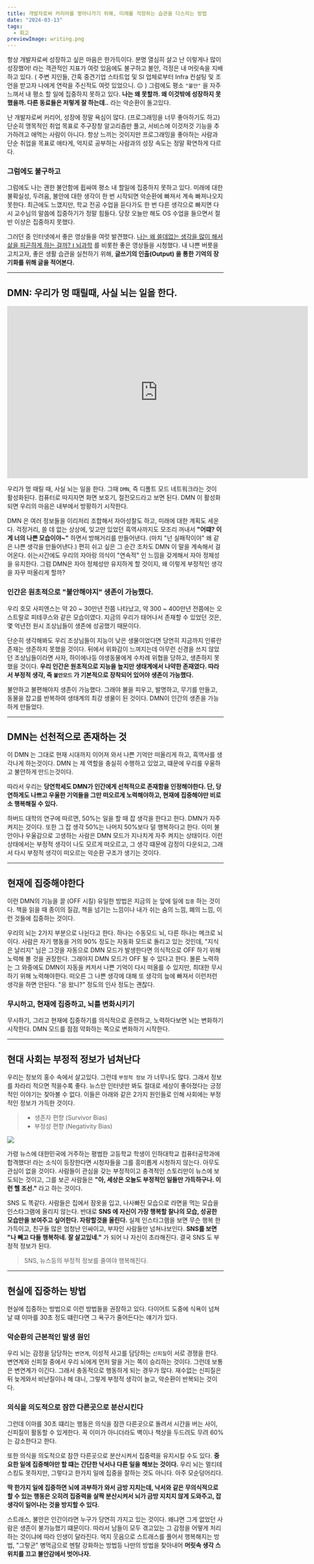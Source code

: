 ```yaml
---
title: 개발자로써 커리어를 쌓아나가기 위해, 미래를 걱정하는 습관을 다스리는 방법
date: "2024-03-13"
tags:
  - 회고
previewImage: writing.png
---
```


항상 개발자로써 성장하고 싶은 마음은 한가득이다. 분명 열심히 살고 난 이렇게나 많이 성장했어! 라는 객관적인 지표가 여럿 있음에도 불구하고 불안, 걱정은 내 머릿속을 지배하고 있다. ( 주변 지인들, 간혹 중견기업 스타트업 및 SI 업체로부터 Infra 컨설팅 및 조언을 받고자 나에게 연락을 주신적도 여럿 있었으니. 😐 ) 그럼에도 평소 `"불안"` 을 자주 느껴서 내 평소 할 일에 집중하지 못하고 있다. **나는 왜 못할까. 왜 이것밖에 성장하지 못했을까. 다른 동료들은 저렇게 잘 하는데..** 라는 악순환이 돌고있다.

난 개발자로써 커리어, 성장에 정말 욕심이 많다. (프로그래밍을 너무 좋아하기도 하고) 단순히 맹목적인 취업 목표로 주구장창 알고리즘만 풀고, 서비스에 이것저것 기능을 추가하려고 애먹는 사람이 아니다. 항상 느끼는 것이지만 프로그래밍을 좋아하는 사람과 단순 취업을 목표로 애타게, 억지로 공부하는 사람과의 성장 속도는 정말 확연하게 다르다.

### 그럼에도 불구하고

그럼에도 나는 괜한 불안함에 휩싸여 평소 내 할일에 집중하지 못하고 있다. 미래에 대한 불확실성, 두려움, 불안에 대한 생각이 한 번 시작되면 악순환에 빠져서 계속 빠져나오지 못한다. 최근에도 느꼈지만, 학교 전공 수업을 듣다가도 한 번 다른 생각으로 빠지면 다시 교수님의 말씀에 집중하기가 정말 힘들다. 당장 오늘만 해도 OS 수업을 들으면서 절반 이상은 집중하지 못했다.

그러던 중 인터넷에서 좋은 영상들을 여럿 발견했다. [나는 왜 쓸데없는 생각을 많이 해서 삶을 피곤하게 하는 걸까? ⵏ 뇌과학](https://www.youtube.com/watch?v=hJ7w2FqPfBI) 를 비롯한 좋은 영상들을 시청했다. 내 나쁜 버릇을 고치고자, 좋은 생활 습관을 실천하기 위해, **글쓰기의 인출(Output) 을 통한 기억의 장기화를 위해 글을 적어본다.**

---

## DMN: 우리가 멍 때릴때, 사실 뇌는 일을 한다.

<iframe width="700" height="400" src="https://www.youtube.com/embed/hJ7w2FqPfBI" title="나는 왜 쓸데없는 생각을 많이 해서 삶을 피곤하게 하는 걸까? ⵏ 뇌과학" frameborder="0" allow="accelerometer; autoplay; clipboard-write; encrypted-media; gyroscope; picture-in-picture; web-share" allowfullscreen></iframe>

우리가 멍 때릴 때, 사실 뇌는 일을 한다. 그때 `DMN`, 즉 디폴트 모드 네트워크라는 것이 활성화된다. 컴퓨터로 따지자면 화면 보호기, 절전모드라고 보면 된다. DMN 이 활성화되면 우리의 마음은 내부에서 방황하기 시작한다.

DMN 은 여러 정보들을 이리저리 조합해서 자아성찰도 하고, 미래에 대한 계획도 세운다. 걱정거리, 쓸 데 없는 상상에, 잊고만 있었던 흑역사까지도 모조리 꺼내서 **"어떄? 이게 너의 나쁜 모습이야~"** 하면서 방해거리를 만들어낸다. (마치 "넌 실패작이야" 왜 같은 나쁜 생각을 만들어낸다.) 편히 쉬고 싶은 그 순간 조차도 DMN 이 말을 계속해서 걸어온다. 쉬는시간에도 우리의 자아랑 의식이 "연속적" 인 느낌을 갖게해서 자아 정체성을 유지한다. 그럼 DMN은 자아 정체성만 유지하게 할 것이지, 왜 이렇게 부정적인 생각을 자꾸 떠올리게 할까?

### 인간은 원초적으로 "불안해야지" 생존이 가능했다.

우리 호모 사피엔스는 약 20 ~ 30만년 전쯤 나타났고, 약 300 ~ 400만년 전쯤에는 오스트랄로 피테쿠스와 같은 모습이였다. 지금의 우리가 태어나서 존재할 수 있었던 것은, 몇 억년전 원시 조상님들이 생존에 성공했기 때문이다.

단순히 생각해봐도 우리 조상님들이 지능이 낮은 생물이었다면 당연히 지금까지 인류란 존재는 생존하지 못했을 것이다. 뒤에서 위화감이 느껴지는데 아무런 신경을 쓰지 않았던 조상님들이라면 사자, 하이에나등 야생동물에게 수차례 위협을 당하고, 생존하지 못했을 것이다. **우리 인간은 원초적으로 지능을 높지만 생태계에서 나약한 존재였다. 따라서 부정적 생각, 즉 `불안모드` 가 기본적으로 장착되어 있어야 생존이 가능했다.**

불안하고 불편해야지 생존이 가능했다. 그래야 불을 피우고, 발명하고, 무기를 만들고, 동물을 잡고를 반복하여 생태계의 최강 생물이 된 것이다. DMN이 인간의 생존을 가능하게 만들었다.

---

## DMN는 선천적으로 존재하는 것

이 DMN 는 그대로 현재 시대까지 이어져 와서 나쁜 기억만 떠올리게 하고, 흑역사를 생각나게 하는것이다. DMN 는 제 역할을 충실히 수행하고 있었고, 떄문에 우리를 우울하고 불안하게 만드는것이다.

따라서 우리는 **당연학세도 DMN가 인간에게 선척적으로 존재함을 인정해야한다. 단, 당연하게도 나쁘고 우울한 기억들을 그만 떠오르게 노력해야하고, 현재에 집중해야만 비로소 행복해질 수 있다.**

하버드 대학의 연구에 따르면, 50%는 일을 할 때 잡 생각을 한다고 한다. DMN가 자주 켜지는 것이다. 또한 그 잡 생각 50%는 나머지 50%보다 덜 행복하다고 한다. 이미 불안이나 우울감으로 고생하는 사람은 DMN 모드가 지나치게 자주 켜지는 상태이다.
이런 상태에서는 부정적 생각이 나도 모르게 떠오르고, 그 생각 떄문에 감정이 다운되고, 그래서 다시 부정적 생각이 떠오르는 악순환 구조가 생기는 것이다.

---

## 현재에 집중해야한다

이런 DMN의 기능을 끌 (OFF 시킬) 유일한 방법은 지금의 눈 앞에 일에 `집중` 하는 것이다. 책을 읽을 때 종이의 질감, 책을 넘기는 느낌이나 내가 쉬는 숨의 느낌, 폐의 느낌, 이런 것들에 집중하는 것이다.

우리의 뇌는 2가지 부분으로 나뉜다고 한다. 하나는 수동모드 뇌, 다른 하나는 메크로 뇌이다. 사람은 자기 행동을 거의 90% 정도는 자동화 모드로 돌리고 있는 것인데, "지식은 날리지" 님은 그것을 자동으로 DMN 모드가 발생한다면 의식적으로 OFF 하기 위해 노력해 볼 것을 권장한다. 그래야지 DMN 모드가 OFF 될 수 있다고 한다. 몰론 노력하는 그 와중에도 DMN이 자동을 켜저서 나쁜 기억이 다시 떠올를 수 있지만, 최대한 무시하기 위해 노력해야한다. 떠오른 그 나쁜 생각에 대해 또 생각의 늪에 빠져서 이런저런 생각을 하면 안된다. "응 왔니?" 정도의 인사 정도는 괜찮다.

### 무시하고, 현재에 집중하고, 뇌를 변화시키기

무시하기, 그리고 현재에 집중하기를 의식적으로 훈련하고, 노력하다보면 뇌는 변화하기 시작한다. DMN 모드를 점점 약화하는 쪽으로 변화하기 시작한다.

---

## 현대 사회는 부정적 정보가 넘쳐난다

우리는 정보의 홍수 속에서 살고있다. 그런데 `부정적 정보` 가 너무나도 많다. 그래서 정보를 차라리 적으면 적을수록 좋다. 뉴스만 인터넷만 봐도 절대로 세상이 좋아졌다는 긍정적인 이야기는 찾아볼 수 없다. 이들은 아래와 같은 2가지 원인들로 인해 사회에는 부정적인 정보가 가득한 것이다.

> - 생존자 편향 (Survivor Bias)
> - 부정성 편향 (Negativity Bias)

![](sns.png)

가령 뉴스에 대한민국에 거주하는 평범한 고등학교 학생이 인하대학교 컴퓨터공학과에 합격했다! 라는 소식이 등장한다면 시청자들을 그를 흥미롭게 시청하지 않는다. 아무도 관심이 없을 것이다. 사람들이 관심을 갖는 부정적이고 충격적인 스토리만이 뉴스에 보도되는 것이고, 그를 보곤 사람들은 **"아, 세상은 오늘도 부정적인 일들만 가득하구나. 이런 헬 조선."** 라고 하는 것이다.

SNS 도 똑같다. 사람들은 집에서 잠옷을 입고, 나사빠진 모습으로 라면을 먹는 모습을 인스타그램에 올리지 않는다. 반대로 **SNS 에 자신이 가장 행복할 찰나의 모습, 성공한 모습만을 보여주고 싶어한다. 자랑할것을 올린다.** 실제 인스타그램을 보면 무슨 행복 한가득이고, 친구들 많은 엄청난 인싸이고, 부자인 사람들만 넘쳐나보인다. **SNS를 보면 "나 빼고 다들 행복하네. 잘 살고있네."** 가 되어 나 자신이 초라해진다. 결국 SNS 도 부정적 정보가 된다.

> SNS, 뉴스등의 부정적 정보를 줄여야 행복해진다.

---

## 현실에 집중하는 방법

현실에 집중하는 방법으로 이런 방법들을 권장하고 있다. 다이어트 도중에 식욕이 넘쳐날 떄 이마를 30초 정도 떄린다면 그 욕구가 줄어든다는 얘기가 있다.

### 악순환의 근본적인 발생 원인

우리 뇌는 감정을 담당하는 `변연계`, 이성적 사고를 담당하는 `신피질`이 서로 경쟁을 한다. 변연계와 신피질 중에서 우리 뇌에게 먼저 말을 거는 쪽이 승리하는 것이다. 그런데 보통은 변연계가 이긴다. 그래서 충동적으로 행동하게 되는 경우가 많다. 재수없는 신피질은 뒤 늦게와서 비난질이나 해 대니, 그렇게 부정적 생각이 늘고, 악순환이 반복되는 것이다.

### 의식을 의도적으로 잠깐 다른곳으로 분산시킨다

그런데 이마를 30초 떄리는 행동은 의식을 잠깐 다른곳으로 돌려서 시간을 버는 사이, 신피질이 활동할 수 있게한다. 꼭 이미가 아니더라도 벽이나 책상을 두드려도 무려 60% 는 감소한다고 한다.

또한 의식을 의도적으로 잠깐 다른곳으로 분산시켜서 집중력을 유지시킬 수도 있다. **중요한 일에 집중해야만 할 떄는 간단한 낙서나 다른 일을 해보는 것이다.** 우리 뇌는 멀티테스킹도 못하지만, 그렇다고 한가지 일에 집중을 잘하는 것도 아니다. 아주 모순덩어리다.

**딱 한가지 일에 집중하면 뇌에 과부하가 와서 금방 지치는데, 낙서와 같은 무의식적으로 할 수 있는 행동은 오히려 집중력을 살짝 분산시켜서 뇌가 금방 지치지 않게 도와주고, 잡생각이 일어나는 것을 방지할 수 있다.**

스트래스, 불안은 인간이라면 누구가 당연히 가지고 있는 것이다. 왜냐면 그게 없었던 사람은 생존이 불가능했기 떄문이다.
따라서 남들이 모두 겪고있는 그 감정을 어떻게 처리하는 것이냐에 따라 인생이 달라진다. 억지 웃음으로 스트래스를 풀어서 행복해지는 방법, "그렇군" 병먹금으로 멘탈 강화하는 방법등 나만의 방법을 찾아내어 **머릿속 생각 스위치를 끄고 불안감에서 벗어나자.**
